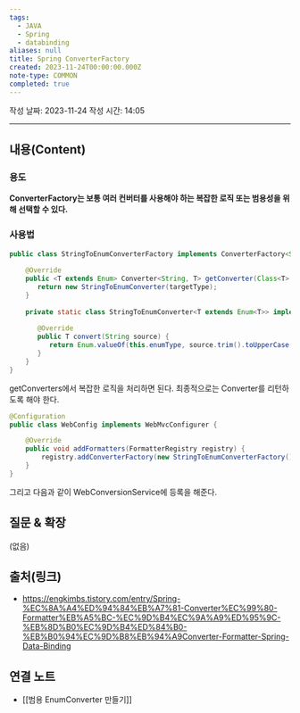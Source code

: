 ```yaml
---
tags:
  - JAVA
  - Spring
  - databinding
aliases: null
title: Spring ConverterFactory
created: 2023-11-24T00:00:00.000Z
note-type: COMMON
completed: true
---
```

작성 날짜: 2023-11-24
작성 시간: 14:05


----
## 내용(Content)

### 용도

**ConverterFactory는 보통 여러 컨버터를 사용해야 하는 복잡한 로직 또는 범용성을 위해 선택할 수 있다.**

### 사용법

```java
public class StringToEnumConverterFactory implements ConverterFactory<String, Enum> {  
  
    @Override  
    public <T extends Enum> Converter<String, T> getConverter(Class<T> targetType) {  
       return new StringToEnumConverter(targetType);  
    }  
  
    private static class StringToEnumConverter<T extends Enum<T>> implements Converter<String, T> {  
  
       @Override  
       public T convert(String source) {  
          return Enum.valueOf(this.enumType, source.trim().toUpperCase());  
       }  
    }  
}
```

getConverters에서 복잡한 로직을 처리하면 된다. 최종적으로는 Converter를 리턴하도록 해야 한다.

```java
@Configuration
public class WebConfig implements WebMvcConfigurer {

	@Override
	public void addFormatters(FormatterRegistry registry) {
		registry.addConverterFactory(new StringToEnumConverterFactory());
	}
}
```

그리고 다음과 같이 WebConversionService에 등록을 해준다.
## 질문 & 확장

(없음)

## 출처(링크)
- https://engkimbs.tistory.com/entry/Spring-%EC%8A%A4%ED%94%84%EB%A7%81-Converter%EC%99%80-Formatter%EB%A5%BC-%EC%9D%B4%EC%9A%A9%ED%95%9C-%EB%8D%B0%EC%9D%B4%ED%84%B0-%EB%B0%94%EC%9D%B8%EB%94%A9Converter-Formatter-Spring-Data-Binding

## 연결 노트
- [[범용 EnumConverter 만들기]]





